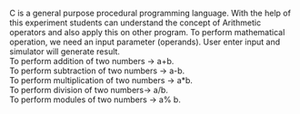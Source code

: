 C is a general purpose procedural programming language. With the help of this experiment students can understand the concept of Arithmetic operators and also apply this on other program. To perform mathematical operation, we need an input parameter (operands). User enter input and simulator will generate result.<br>
To perform addition of two numbers -> a+b.<br>
To perform subtraction of two numbers -> a-b.<br>
To perform multiplication of two numbers -> a*b.<br>
To perform division of two numbers->  a/b.<br>
To perform modules of two numbers -> a% b.
